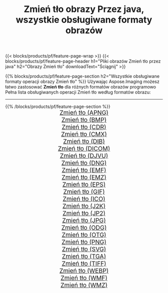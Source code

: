 ﻿---
title: Zmień tło obrazy Przez java, wszystkie obsługiwane formaty obrazów 
weight: 3920
url: /pl/java/change-background 
lang: pl
langdirlevel: 2
locales: zh-hans,ja,it,ru,de,es,fr,nl,id,lt,pl,pt,vi,tr,ko,zh-hant,ar,hi,th,sv,cs,uk,he
description: Używając Aspose.Imaging możesz łatwo Zmień tło obrazy Via java
---

{{< blocks/products/pf/feature-page-wrap >}}
{{< blocks/products/pf/feature-page-header h1="Pliki obrazów Zmień tło przez java" h2="Obrazy Zmień tło" downloadText="Ściągnij" >}}


{{% blocks/products/pf/feature-page-section  h2="Wszystkie obsługiwane formaty operacji obrazy Zmień tło" %}}
Używając Aspose.Imaging możesz łatwo zastosować **Zmień tło** dla różnych formatów obrazów programowo
<br/>
Pełna lista obsługiwanych operacji Zmień tło według formatów obrazu:
<hr/>
{{% /blocks/products/pf/feature-page-section %}}
<div class="container-fluid productfamilypage bg-gray">
    <div class="convertypes bg-gray agp-content section">
        <div class="container">
		<div class="row other-converters" style="gap: 10px;font-size: 19px;text-align:center;">
		    <div class='col-md-2 other-converter remove-lp remove-rp'><a href="/imaging/pl/java/change-background/apng" style="padding:15px;">Zmień tło (APNG)</a></div><div class='col-md-2 other-converter remove-lp remove-rp'><a href="/imaging/pl/java/change-background/bmp" style="padding:15px;">Zmień tło (BMP)</a></div><div class='col-md-2 other-converter remove-lp remove-rp'><a href="/imaging/pl/java/change-background/cdr" style="padding:15px;">Zmień tło (CDR)</a></div><div class='col-md-2 other-converter remove-lp remove-rp'><a href="/imaging/pl/java/change-background/cmx" style="padding:15px;">Zmień tło (CMX)</a></div><div class='col-md-2 other-converter remove-lp remove-rp'><a href="/imaging/pl/java/change-background/dib" style="padding:15px;">Zmień tło (DIB)</a></div><div class='col-md-2 other-converter remove-lp remove-rp'><a href="/imaging/pl/java/change-background/dicom" style="padding:15px;">Zmień tło (DICOM)</a></div><div class='col-md-2 other-converter remove-lp remove-rp'><a href="/imaging/pl/java/change-background/djvu" style="padding:15px;">Zmień tło (DJVU)</a></div><div class='col-md-2 other-converter remove-lp remove-rp'><a href="/imaging/pl/java/change-background/dng" style="padding:15px;">Zmień tło (DNG)</a></div><div class='col-md-2 other-converter remove-lp remove-rp'><a href="/imaging/pl/java/change-background/emf" style="padding:15px;">Zmień tło (EMF)</a></div><div class='col-md-2 other-converter remove-lp remove-rp'><a href="/imaging/pl/java/change-background/emz" style="padding:15px;">Zmień tło (EMZ)</a></div><div class='col-md-2 other-converter remove-lp remove-rp'><a href="/imaging/pl/java/change-background/eps" style="padding:15px;">Zmień tło (EPS)</a></div><div class='col-md-2 other-converter remove-lp remove-rp'><a href="/imaging/pl/java/change-background/gif" style="padding:15px;">Zmień tło (GIF)</a></div><div class='col-md-2 other-converter remove-lp remove-rp'><a href="/imaging/pl/java/change-background/ico" style="padding:15px;">Zmień tło (ICO)</a></div><div class='col-md-2 other-converter remove-lp remove-rp'><a href="/imaging/pl/java/change-background/j2k" style="padding:15px;">Zmień tło (J2K)</a></div><div class='col-md-2 other-converter remove-lp remove-rp'><a href="/imaging/pl/java/change-background/jp2" style="padding:15px;">Zmień tło (JP2)</a></div><div class='col-md-2 other-converter remove-lp remove-rp'><a href="/imaging/pl/java/change-background/jpg" style="padding:15px;">Zmień tło (JPG)</a></div><div class='col-md-2 other-converter remove-lp remove-rp'><a href="/imaging/pl/java/change-background/odg" style="padding:15px;">Zmień tło (ODG)</a></div><div class='col-md-2 other-converter remove-lp remove-rp'><a href="/imaging/pl/java/change-background/otg" style="padding:15px;">Zmień tło (OTG)</a></div><div class='col-md-2 other-converter remove-lp remove-rp'><a href="/imaging/pl/java/change-background/png" style="padding:15px;">Zmień tło (PNG)</a></div><div class='col-md-2 other-converter remove-lp remove-rp'><a href="/imaging/pl/java/change-background/svg" style="padding:15px;">Zmień tło (SVG)</a></div><div class='col-md-2 other-converter remove-lp remove-rp'><a href="/imaging/pl/java/change-background/tga" style="padding:15px;">Zmień tło (TGA)</a></div><div class='col-md-2 other-converter remove-lp remove-rp'><a href="/imaging/pl/java/change-background/tiff" style="padding:15px;">Zmień tło (TIFF)</a></div><div class='col-md-2 other-converter remove-lp remove-rp'><a href="/imaging/pl/java/change-background/webp" style="padding:15px;">Zmień tło (WEBP)</a></div><div class='col-md-2 other-converter remove-lp remove-rp'><a href="/imaging/pl/java/change-background/wmf" style="padding:15px;">Zmień tło (WMF)</a></div><div class='col-md-2 other-converter remove-lp remove-rp'><a href="/imaging/pl/java/change-background/wmz" style="padding:15px;">Zmień tło (WMZ)</a></div>
                </div>
        </div>
    </div>
</div>
<br/>
